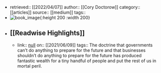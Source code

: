 - retrieved:: [[2022/04/07]]
  author:: [[Cory Doctorow]]
  category:: [[articles]]
  source:: [[medium]]
  tags::
- ![book_image](https://readwise-assets.s3.amazonaws.com/static/images/article0.00998d930354.png){:height 200 :width 200}
- ## [[Readwise Highlights]]
	- link:: [null](null)
	  on:: [[2021/06/09]]
	  tags:: 
	  The doctrine that governments can’t do anything to prepare for the future and that businesses shouldn’t do anything to prepare for the future has produced fantastic wealth for a tiny handful of people and put the rest of us in mortal peril.